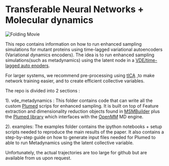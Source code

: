 # Transferable Neural Networks + Molecular dynamics 
![Folding Movie](https://github.com/msultan/vde_metadynamics/blob/master/examples/ww_domain/gtt75.gif)

This repo contains information on how to run enhanced sampling simulations 
for mutant proteins using time-lagged variational autoencoders (Variational dynamics encoders). 
The idea is to run enhanced sampling simulations(such as metadynamics) using the latent
node in a [VDE/time-lagged auto enoders](https://arxiv.org/abs/1711.08576). 

For larger systems, we recommend pre-processing using [tICA](http://docs.markovmodel.org/lecture_tica.html) ,to make 
network training easier, and to create efficient collective variables. 

The repo is divided into 2 sections :

1). vde_metadynamics : This folder contains code that can write all the custom [Plumed](plumed.github.io) scrips for 
enhanced sampling. It is built on top of Feature extraction and dimensionality reduction objects found in 
[MSMBuilder](https://github.com/msmbuilder/msmbuilder) plus the [Plumed library](plumed.github.io) which 
interfaces with the [OpenMM](openmm.org) MD engine.  

2). examples: The examples folder contains the ipython notebooks + 
setup scripts needed to reproduce the main results of the paper. It also contains a step-by-step guide on how to 
generate input files needed for Plumed to able to run Metadynamics using the latent collective variable. 

Unfortunately, the actual trajectories are too large for github but are available from us upon
request. 
